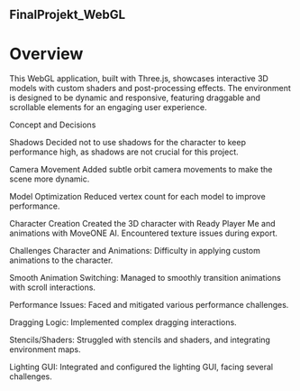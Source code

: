 ## FinalProjekt_WebGL

# Overview
This WebGL application, built with Three.js, showcases interactive 3D models with custom shaders and post-processing effects. The environment is designed to be dynamic and responsive, featuring draggable and scrollable elements for an engaging user experience.


Concept and Decisions

Shadows
Decided not to use shadows for the character to keep performance high, as shadows are not crucial for this project.

Camera Movement
Added subtle orbit camera movements to make the scene more dynamic.

Model Optimization
Reduced vertex count for each model to improve performance.

Character Creation
Created the 3D character with Ready Player Me and animations with MoveONE AI. Encountered texture issues during export.

Challenges
Character and Animations: Difficulty in applying custom animations to the character.

Smooth Animation Switching: Managed to smoothly transition animations with scroll interactions.

Performance Issues: Faced and mitigated various performance challenges.

Dragging Logic: Implemented complex dragging interactions.

Stencils/Shaders: Struggled with stencils and shaders, and integrating environment maps.

Lighting GUI: Integrated and configured the lighting GUI, facing several challenges.
